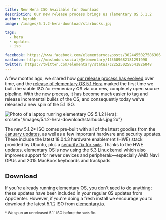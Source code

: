 ```yaml
---
title: New Hera ISO Available for Download
description: Our new release process brings us elementary OS 5.1.2
author: kgrubb
image: /images/5.1.2-hera-download/starbucks.jpg

tags:
  - hera
  - updates
  - iso

facebook: https://www.facebook.com/elementaryos/posts/3024455027586306
mastodon: https://mastodon.social/@elementary/103609682181291990
twitter: https://twitter.com/elementary/status/1225250258541826048
---
```


A few months ago, we shared how [our release process has evolved](/rebuilding-elementary-os) over time, and the [release of elementary OS 5.1 Hera](/introducing-elementary-os-5-1-hera) marked the first time we built the stable ISO for elementary OS via our new, completely open source pipeline. With the new process, it has become much easier to tag and release incremental builds of the OS, and consequently today we’ve released a new spin of the 5.1 ISO.

![Photo of a laptop running elementary OS 5.1.2 Hera](/images/5.1.2-hera-download/starbucks_800.jpg){: srcset="/images/5.1.2-hera-download/starbucks.jpg 2x"}

The new 5.1.2* ISO comes pre-built with all of the latest goodies from the [January updates](/hera-updates-for-january-2020), as well as a few important hardware and security updates. These include the latest 18.04.3 hardware enablement (HWE) stack provided by Ubuntu, plus a [security fix for `sudo`](https://people.canonical.com/~ubuntu-security/cve/2019/CVE-2019-18634.html). Thanks to the HWE updates, elementary OS is now using the 5.3 Linux kernel which also improves support for newer devices and peripherals—especially AMD Navi GPUs and 2015 MacBook keyboards and trackpads.

## Download

If you’re already running elementary OS, you don't need to do anything; these updates have been included in your regular OS updates from AppCenter. However, if you're doing a fresh install we encourage you to download the latest 5.1.2 ISO from [elementary.io](https://elementary.io).

<small>* We spun an unreleased 5.1.1 ISO before the `sudo` fix.</small>

